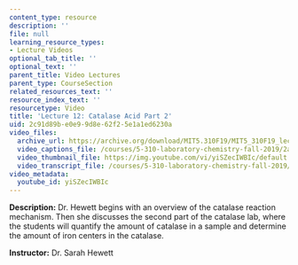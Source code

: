 ```yaml
---
content_type: resource
description: ''
file: null
learning_resource_types:
- Lecture Videos
optional_tab_title: ''
optional_text: ''
parent_title: Video Lectures
parent_type: CourseSection
related_resources_text: ''
resource_index_text: ''
resourcetype: Video
title: 'Lecture 12: Catalase Acid Part 2'
uid: 2c91d89b-e0e9-9d8e-62f2-5e1a1ed6230a
video_files:
  archive_url: https://archive.org/download/MIT5.310F19/MIT5_310F19_lec12_300k.mp4
  video_captions_file: /courses/5-310-laboratory-chemistry-fall-2019/2a8ba5916468575ba36b763d0b928291_yiSZecIWBIc.vtt
  video_thumbnail_file: https://img.youtube.com/vi/yiSZecIWBIc/default.jpg
  video_transcript_file: /courses/5-310-laboratory-chemistry-fall-2019/17658e3b16f6b9756f0bd616b2ef1f70_yiSZecIWBIc.pdf
video_metadata:
  youtube_id: yiSZecIWBIc
---
```


**Description:** Dr. Hewett begins with an overview of the catalase reaction mechanism. Then she discusses the second part of the catalase lab, where the students will quantify the amount of catalase in a sample and determine the amount of iron centers in the catalase.

**Instructor:** Dr. Sarah Hewett